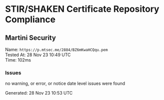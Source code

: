 # STIR/SHAKEN Certificate Repository Compliance

## Martini Security

Name: `https://p.mtsec.me/2884/BZ6mKwaHCQqu.pem`\
Tested At: 28 Nov 23 10:49 UTC\
Time: 102ms

### Issues

no warning, or error, or notice date level issues were found

Generated: 28 Nov 23 10:53 UTC